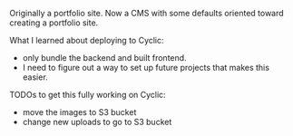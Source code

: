 Originally a portfolio site. Now a CMS with some defaults oriented toward creating a portfolio site.

What I learned about deploying to Cyclic:

- only bundle the backend and built frontend.
- I need to figure out a way to set up future projects that makes this easier.

TODOs to get this fully working on Cyclic:

- move the images to S3 bucket
- change new uploads to go to S3 bucket
